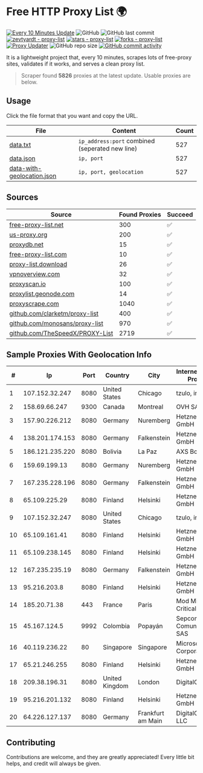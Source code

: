 
# Free HTTP Proxy List 🌍

[![Every 10 Minutes Update](https://github.com/mertguvencli/http-proxy-list/actions/workflows/main.yml/badge.svg?branch=main)](https://github.com/mertguvencli/http-proxy-list/actions/workflows/main.yml)
![GitHub](https://img.shields.io/github/license/mertguvencli/http-proxy-list)
![GitHub last commit](https://img.shields.io/github/last-commit/mertguvencli/http-proxy-list)
[![zevtyardt - proxy-list](https://img.shields.io/static/v1?label=zevtyardt&message=proxy-list&color=blue&logo=github)](https://github.com/zevtyardt/proxy-list "Go to GitHub repo")
[![stars - proxy-list](https://img.shields.io/github/stars/zevtyardt/proxy-list?style=social)](https://github.com/zevtyardt/proxy-list)
[![forks - proxy-list](https://img.shields.io/github/forks/zevtyardt/proxy-list?style=social)](https://github.com/zevtyardt/proxy-list)
[![Proxy Updater](https://github.com/zevtyardt/proxy-list/workflows/Proxy%20Updater/badge.svg)](https://github.com/zevtyardt/proxy-list/actions?query=workflow:"Proxy+Updater")
![GitHub repo size](https://img.shields.io/github/repo-size/zevtyardt/proxy-list)
[![GitHub commit activity](https://img.shields.io/github/commit-activity/m/zevtyardt/proxy-list?logo=commits)](https://github.com/zevtyardt/proxy-list/commits/main)

It is a lightweight project that, every 10 minutes, scrapes lots of free-proxy sites, validates if it works, and serves a clean proxy list.

> Scraper found **5826** proxies at the latest update. Usable proxies are below.

## Usage

Click the file format that you want and copy the URL.

|File|Content|Count|
|----|-------|-----|
|[data.txt](https://raw.githubusercontent.com/mertguvencli/http-proxy-list/main/proxy-list/data.txt)|`ip_address:port` combined (seperated new line)|527|
|[data.json](https://raw.githubusercontent.com/mertguvencli/http-proxy-list/main/proxy-list/data.json)|`ip, port`|527|
|[data-with-geolocation.json](https://raw.githubusercontent.com/mertguvencli/http-proxy-list/main/proxy-list/data-with-geolocation.json)|`ip, port, geolocation`|527|

## Sources

|Source|Found Proxies|Succeed|
|------|-------------|-------|
|[free-proxy-list.net](https://free-proxy-list.net)|300|✅|
|[us-proxy.org](https://www.us-proxy.org)|200|✅|
|[proxydb.net](http://proxydb.net)|15|✅|
|[free-proxy-list.com](https://free-proxy-list.com/?page=&port=&type%5B%5D=http&type%5B%5D=https&up_time=0&search=Search)|10|✅|
|[proxy-list.download](https://www.proxy-list.download/HTTP)|26|✅|
|[vpnoverview.com](https://vpnoverview.com/privacy/anonymous-browsing/free-proxy-servers)|32|✅|
|[proxyscan.io](https://www.proxyscan.io)|100|✅|
|[proxylist.geonode.com](https://proxylist.geonode.com/api/proxy-list?limit=300&page=1&sort_by=lastChecked&sort_type=desc&protocols=http,https)|14|✅|
|[proxyscrape.com](https://api.proxyscrape.com/v2/?request=displayproxies&protocol=http&timeout=10000&country=all&ssl=all&anonymity=all)|1040|✅|
|[github.com/clarketm/proxy-list](https://raw.githubusercontent.com/clarketm/proxy-list/master/proxy-list-raw.txt)|400|✅|
|[github.com/monosans/proxy-list](https://raw.githubusercontent.com/monosans/proxy-list/main/proxies/http.txt)|970|✅|
|[github.com/TheSpeedX/PROXY-List](https://raw.githubusercontent.com/TheSpeedX/PROXY-List/master/http.txt)|2719|✅|


## Sample Proxies With Geolocation Info

|#|Ip|Port|Country|City|Internet Service Provider|
|-|--|----|-------|----|-------------------------|
|1|107.152.32.247|8080|United States|Chicago|tzulo, inc.|
|2|158.69.66.247|9300|Canada|Montreal|OVH SAS|
|3|157.90.226.212|8080|Germany|Nuremberg|Hetzner Online GmbH|
|4|138.201.174.153|8080|Germany|Falkenstein|Hetzner Online GmbH|
|5|186.121.235.220|8080|Bolivia|La Paz|AXS Bolivia S. A.|
|6|159.69.199.13|8080|Germany|Nuremberg|Hetzner Online GmbH|
|7|167.235.228.196|8080|Germany|Falkenstein|Hetzner Online GmbH|
|8|65.109.225.29|8080|Finland|Helsinki|Hetzner Online GmbH|
|9|107.152.32.247|8080|United States|Chicago|tzulo, inc.|
|10|65.109.161.41|8080|Finland|Helsinki|Hetzner Online GmbH|
|11|65.109.238.145|8080|Finland|Helsinki|Hetzner Online GmbH|
|12|167.235.235.19|8080|Germany|Falkenstein|Hetzner Online GmbH|
|13|95.216.203.8|8080|Finland|Helsinki|Hetzner Online GmbH|
|14|185.20.71.38|443|France|Paris|Mod Mission Critical LLC|
|15|45.167.124.5|9992|Colombia|Popayán|Sepcom Comunicaciones SAS|
|16|40.119.236.22|80|Singapore|Singapore|Microsoft Corporation|
|17|65.21.246.255|8080|Finland|Helsinki|Hetzner Online GmbH|
|18|209.38.196.31|8080|United Kingdom|London|DigitalOcean|
|19|95.216.201.132|8080|Finland|Helsinki|Hetzner Online GmbH|
|20|64.226.127.137|8080|Germany|Frankfurt am Main|DigitalOcean, LLC|



## Contributing

Contributions are welcome, and they are greatly appreciated! Every
little bit helps, and credit will always be given.

